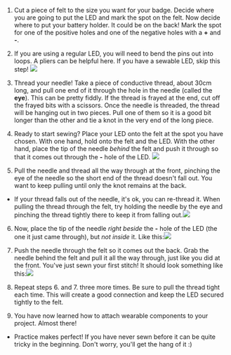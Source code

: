 1. Cut a piece of felt to the size you want for your badge. Decide where you are going to put the LED and mark the spot on the felt. Now decide where to put your battery holder. It could be on the back! Mark the spot for one of the positive holes and one of the negative holes with a **+** and **-**.

2. If you are using a regular LED, you will need to bend the pins out into loops. A pliers can be helpful here. If you have a sewable LED, skip this step!
![](/assets/led_pins_loops_80_92_650.png)

3. Thread your needle! Take a piece of conductive thread, about 30cm long, and pull one end of it through the hole in the needle (called the **eye**). This can be pretty fiddly. If the thread is frayed at the end, cut off the frayed bits with a scissors. Once the needle is threaded, the thread will be hanging out in two pieces. Pull one of them so it is a good bit longer than the other and tie a knot in the very end of the long piece.

4. Ready to start sewing? Place your LED onto the felt at the spot you have chosen. With one hand, hold onto the felt and the LED. With the other hand, place the tip of the needle *behind* the felt and push it through so that it comes out through the **-** hole of the LED. 
![](/assets/needle_through_LED_100_179_650.png)

5. Pull the needle and thread all the way through at the front, pinching the eye of the needle so the short end of the thread doesn't fall out. You want to keep pulling until only the knot remains at the back.
 * If your thread falls out of the needle, it's ok, you can re-thread it. When pulling the thread through the felt, try holding the needle by the eye and pinching the thread tightly there to keep it from falling out.![](/assets/pull_thread_through_100_239_650.png)

6. Now, place the tip of the needle *right beside* the **-** hole of the LED (the one it just came through), but *not inside* it. Like this:![](/assets/needle_next_to_LED_100_180_650.png)

7. Push the needle through the felt so it comes out the back. Grab the needle behind the felt and pull it all the way through, just like you did at the front. You've just sewn your first stitch! It should look something like this:![](/assets/first_stitch_80_225_650.png)

8. Repeat steps 6. and 7. three more times. Be sure to pull the thread tight each time. This will create a good connection and keep the LED secured tightly to the felt.

9. You have now learned how to attach wearable components to your project. Almost there!
 * Practice makes perfect! If you have never sewn before it can be quite tricky in the beginning. Don't worry, you'll get the hang of it :)